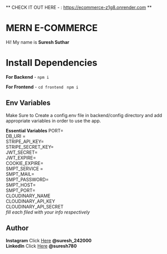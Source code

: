 ** CHECK IT OUT HERE - : https://ecommerce-z1g8.onrender.com **

# MERN E-COMMERCE 

Hi! My name is **Suresh Suthar**

# Install Dependencies

**For Backend** - `npm i`

**For Frontend** - `cd frontend` ` npm i`

## Env Variables

Make Sure to Create a config.env file in backend/config directory and add appropriate variables in order to use the app.

**Essential Variables**
PORT=<br>
DB_URI =<br>
STRIPE_API_KEY=<br>
STRIPE_SECRET_KEY=<br>
JWT_SECRET=<br>
JWT_EXPIRE=<br>
COOKIE_EXPIRE=<br>
SMPT_SERVICE =<br>
SMPT_MAIL=<br>
SMPT_PASSWORD=<br>
SMPT_HOST=<br>
SMPT_PORT=<br>
CLOUDINARY_NAME<br>
CLOUDINARY_API_KEY<br>
CLOUDINARY_API_SECRET<br>
_fill each filed with your info respectively_

## Author

**Instagram** Click [Here](https://www.instagram.com/suresh_242000) **@suresh_242000**<br>
**LinkedIn** Click [Here](https://www.linkedin.com/in/suresh780/) **@suresh780**<br>
